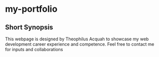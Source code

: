 # my-portfolio
## Short Synopsis
This webpage is designed by Theophilus Acquah to showcase my web development career experience and competence.
Feel free to contact me for inputs and collaborations
